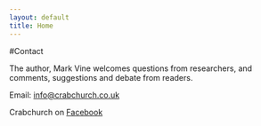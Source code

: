 ```yaml
---
layout: default
title: Home
---
```


#Contact

The author, Mark Vine welcomes questions from researchers, and comments, suggestions and debate from readers.

Email: <info@crabchurch.co.uk>

Crabchurch on [Facebook](https://www.facebook.com/crabchurch)
 

